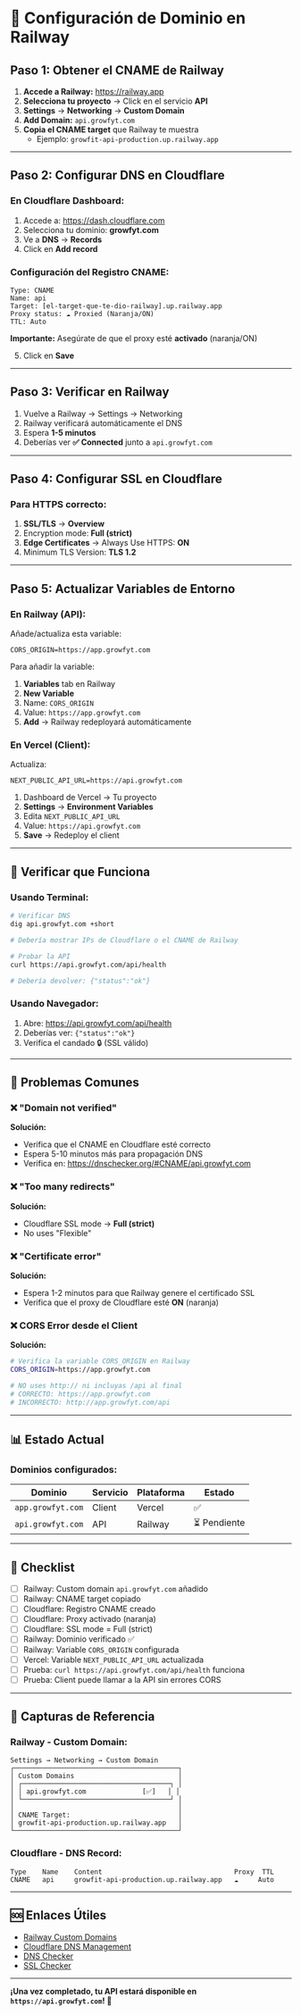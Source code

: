 # 🚂 Configuración de Dominio en Railway

## Paso 1: Obtener el CNAME de Railway

1. **Accede a Railway:** https://railway.app
2. **Selecciona tu proyecto** → Click en el servicio **API**
3. **Settings** → **Networking** → **Custom Domain**
4. **Add Domain:** `api.growfyt.com`
5. **Copia el CNAME target** que Railway te muestra
   - Ejemplo: `growfit-api-production.up.railway.app`

---

## Paso 2: Configurar DNS en Cloudflare

### En Cloudflare Dashboard:

1. Accede a: https://dash.cloudflare.com
2. Selecciona tu dominio: **growfyt.com**
3. Ve a **DNS** → **Records**
4. Click en **Add record**

### Configuración del Registro CNAME:

```
Type: CNAME
Name: api
Target: [el-target-que-te-dio-railway].up.railway.app
Proxy status: ☁️ Proxied (Naranja/ON)
TTL: Auto
```

**Importante:** Asegúrate de que el proxy esté **activado** (naranja/ON)

5. Click en **Save**

---

## Paso 3: Verificar en Railway

1. Vuelve a Railway → Settings → Networking
2. Railway verificará automáticamente el DNS
3. Espera **1-5 minutos**
4. Deberías ver **✅ Connected** junto a `api.growfyt.com`

---

## Paso 4: Configurar SSL en Cloudflare

### Para HTTPS correcto:

1. **SSL/TLS** → **Overview**
2. Encryption mode: **Full (strict)**
3. **Edge Certificates** → Always Use HTTPS: **ON**
4. Minimum TLS Version: **TLS 1.2**

---

## Paso 5: Actualizar Variables de Entorno

### En Railway (API):

Añade/actualiza esta variable:

```env
CORS_ORIGIN=https://app.growfyt.com
```

Para añadir la variable:

1. **Variables** tab en Railway
2. **New Variable**
3. Name: `CORS_ORIGIN`
4. Value: `https://app.growfyt.com`
5. **Add** → Railway redeployará automáticamente

### En Vercel (Client):

Actualiza:

```env
NEXT_PUBLIC_API_URL=https://api.growfyt.com
```

1. Dashboard de Vercel → Tu proyecto
2. **Settings** → **Environment Variables**
3. Edita `NEXT_PUBLIC_API_URL`
4. Value: `https://api.growfyt.com`
5. **Save** → Redeploy el client

---

## 🧪 Verificar que Funciona

### Usando Terminal:

```bash
# Verificar DNS
dig api.growfyt.com +short

# Debería mostrar IPs de Cloudflare o el CNAME de Railway

# Probar la API
curl https://api.growfyt.com/api/health

# Debería devolver: {"status":"ok"}
```

### Usando Navegador:

1. Abre: https://api.growfyt.com/api/health
2. Deberías ver: `{"status":"ok"}`
3. Verifica el candado 🔒 (SSL válido)

---

## 🐛 Problemas Comunes

### ❌ "Domain not verified"

**Solución:**

- Verifica que el CNAME en Cloudflare esté correcto
- Espera 5-10 minutos más para propagación DNS
- Verifica en: https://dnschecker.org/#CNAME/api.growfyt.com

### ❌ "Too many redirects"

**Solución:**

- Cloudflare SSL mode → **Full (strict)**
- No uses "Flexible"

### ❌ "Certificate error"

**Solución:**

- Espera 1-2 minutos para que Railway genere el certificado SSL
- Verifica que el proxy de Cloudflare esté **ON** (naranja)

### ❌ CORS Error desde el Client

**Solución:**

```bash
# Verifica la variable CORS_ORIGIN en Railway
CORS_ORIGIN=https://app.growfyt.com

# NO uses http:// ni incluyas /api al final
# CORRECTO: https://app.growfyt.com
# INCORRECTO: http://app.growfyt.com/api
```

---

## 📊 Estado Actual

### Dominios configurados:

| Dominio           | Servicio | Plataforma | Estado       |
| ----------------- | -------- | ---------- | ------------ |
| `app.growfyt.com` | Client   | Vercel     | ✅           |
| `api.growfyt.com` | API      | Railway    | ⏳ Pendiente |

---

## 🎯 Checklist

- [ ] Railway: Custom domain `api.growfyt.com` añadido
- [ ] Railway: CNAME target copiado
- [ ] Cloudflare: Registro CNAME creado
- [ ] Cloudflare: Proxy activado (naranja)
- [ ] Cloudflare: SSL mode = Full (strict)
- [ ] Railway: Dominio verificado ✅
- [ ] Railway: Variable `CORS_ORIGIN` configurada
- [ ] Vercel: Variable `NEXT_PUBLIC_API_URL` actualizada
- [ ] Prueba: `curl https://api.growfyt.com/api/health` funciona
- [ ] Prueba: Client puede llamar a la API sin errores CORS

---

## 📸 Capturas de Referencia

### Railway - Custom Domain:

```
Settings → Networking → Custom Domain
┌─────────────────────────────────────────┐
│ Custom Domains                          │
│ ┌─────────────────────────────────────┐ │
│ │ api.growfyt.com              [✅]   │ │
│ └─────────────────────────────────────┘ │
│                                         │
│ CNAME Target:                           │
│ growfit-api-production.up.railway.app   │
└─────────────────────────────────────────┘
```

### Cloudflare - DNS Record:

```
Type    Name    Content                                 Proxy  TTL
CNAME   api     growfit-api-production.up.railway.app   ☁️     Auto
```

---

## 🆘 Enlaces Útiles

- [Railway Custom Domains](https://docs.railway.app/deploy/networking)
- [Cloudflare DNS Management](https://developers.cloudflare.com/dns/)
- [DNS Checker](https://dnschecker.org)
- [SSL Checker](https://www.sslshopper.com/ssl-checker.html)

---

**¡Una vez completado, tu API estará disponible en `https://api.growfyt.com`! 🚀**
